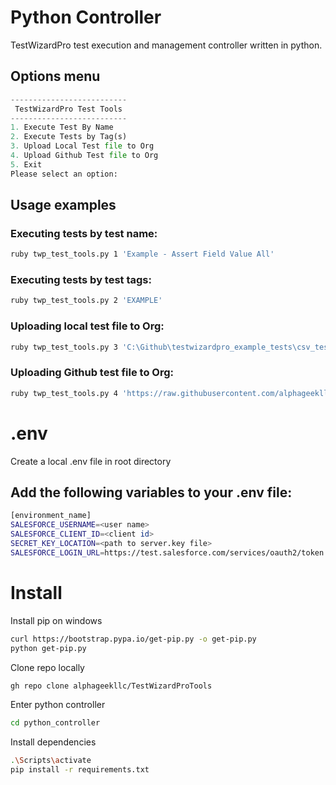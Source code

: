 # Python Controller 
TestWizardPro test execution and management controller written in python.

## Options menu
```python
--------------------------
 TestWizardPro Test Tools 
--------------------------
1. Execute Test By Name
2. Execute Tests by Tag(s)
3. Upload Local Test file to Org
4. Upload Github Test file to Org
5. Exit
Please select an option:
```

## Usage examples
### Executing tests by test name:
```bash
ruby twp_test_tools.py 1 'Example - Assert Field Value All'
```
### Executing tests by test tags:
```bash
ruby twp_test_tools.py 2 'EXAMPLE'
```
### Uploading local test file to Org:
```bash
ruby twp_test_tools.py 3 'C:\Github\testwizardpro_example_tests\csv_tests\Example - Assert Field Value All.csv'
```
### Uploading Github test file to Org:
```bash
ruby twp_test_tools.py 4 'https://raw.githubusercontent.com/alphageekllc/testwizardpro_example_tests/main/csv_tests/Example%20-%20Assert%20Field%20Value%20All.csv'
```

# .env
Create a local .env file in root directory 

## Add the following variables to your .env file:
```bash
[environment_name]
SALESFORCE_USERNAME=<user name>
SALESFORCE_CLIENT_ID=<client id>
SECRET_KEY_LOCATION=<path to server.key file>
SALESFORCE_LOGIN_URL=https://test.salesforce.com/services/oauth2/token
```
# Install
Install pip on windows
```bash
curl https://bootstrap.pypa.io/get-pip.py -o get-pip.py
python get-pip.py
```
Clone repo locally
```bash
gh repo clone alphageekllc/TestWizardProTools
```
Enter python controller
```bash
cd python_controller
```
Install dependencies
```bash
.\Scripts\activate
pip install -r requirements.txt
```